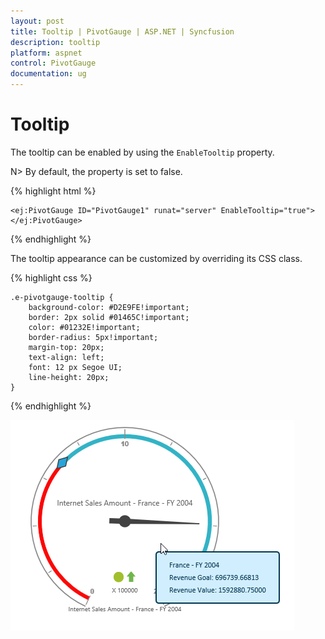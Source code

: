 ```yaml
---
layout: post
title: Tooltip | PivotGauge | ASP.NET | Syncfusion
description: tooltip
platform: aspnet
control: PivotGauge
documentation: ug
---
```


# Tooltip

The tooltip can be enabled by using the `EnableTooltip` property. 

N> By default, the property is set to false.

{% highlight html %}

    <ej:PivotGauge ID="PivotGauge1" runat="server" EnableTooltip="true">
    </ej:PivotGauge>

{% endhighlight  %}

The tooltip appearance can be customized by overriding its CSS class.

{% highlight css %}

    .e-pivotgauge-tooltip {
        background-color: #D2E9FE!important;
        border: 2px solid #01465C!important;
        color: #01232E!important;
        border-radius: 5px!important;
        margin-top: 20px;
        text-align: left;
        font: 12 px Segoe UI;
        line-height: 20px;
    }

{% endhighlight %}

![](Tooltip_images/Tooltip.png) 
